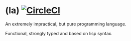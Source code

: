 # (la) [![CircleCI](https://circleci.com/gh/honzabrecka/la/tree/master.svg?style=svg&circle-token=39f9474fa344ccfd2b412d72f3355cf4194966e1)](https://circleci.com/gh/honzabrecka/la/tree/master)

An extremely impractical, but pure programming language.

Functional, strongly typed and based on lisp syntax.
